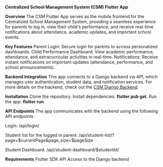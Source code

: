 **Centralized School Management System (CSM) Flutter App**

**Overview**
The CSM Flutter App serves as the mobile frontend for the Centralized School Management System, providing a seamless experience for parents to log in, view their child's performance, and receive real-time notifications about attendance, academic updates, and important school events.

**Key Features**
Parent Login: Secure login for parents to access personalized dashboards.
Child Performance Dashboard: View academic performance, attendance, and extracurricular activities in real-time.
Notifications: Receive instant notifications on important updates (attendance, performance, and school announcements).

**Backend Integration**
This app connects to a Django backend via API, which manages user authentication, student data, and notification services. For more details on the backend, check out the [CSM Django Backend](https://github.com/GenioustaWiz/centralized_school_management).

**Installation**
Clone the repository.
Install dependencies: **flutter pub get**.
Run the app: **flutter run**.

**API Endpoints**
The app communicates with the backend using the following API endpoints:

Login: /api/login/

Student list for the logged in parent: /api/student-list/?page=$currentPage&page_size=$pageSize

Student Dashboard: /api/student-dashboard/$studentId/

**Requirements**
Flutter SDK
API Access to the Django backend
